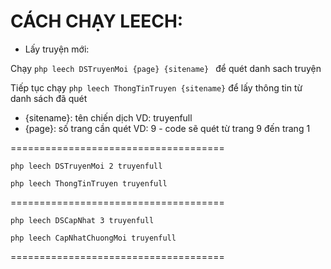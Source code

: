 # CÁCH CHẠY LEECH: 
+ Lấy truyện mới:

Chạy `php leech DSTruyenMoi {page} {sitename} ` để quét danh sach truyện

Tiếp tục chạy `php leech ThongTinTruyen {sitename}` để lấy thông tin từ danh sách đã quét

* {sitename}: tên chiến dịch VD: truyenfull
* {page}: số trang cần quét VD: 9 - code sẽ quét từ trang 9 đến trang 1

=====================================

`php leech DSTruyenMoi 2 truyenfull`

`php leech ThongTinTruyen truyenfull`

=====================================

`php leech DSCapNhat 3 truyenfull`

`php leech CapNhatChuongMoi truyenfull`

=====================================

